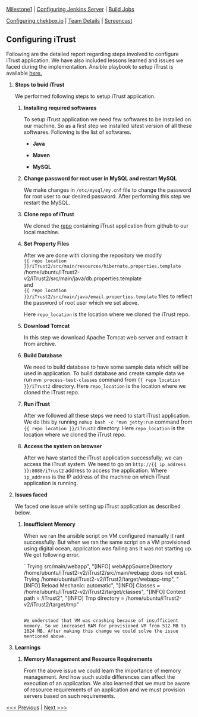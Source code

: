 [Milestone1](README.md) | [Configuring Jenkins Server](Jenkins.md) | [Build Jobs](JenkinsJobBuilder.md)

[Configuring chekbox.io](Checkbox.md) | [Team Details](Team.md) | [Screencast](Screencast.md)

Configuring iTrust
----------------------------------

Following are the detailed report regarding steps involved to configure iTrust application. We have also included lessons learned and issues we faced during the implementation. Ansible playbook to setup iTrust is available [here.](itrust-playbook.yml)

1. **Steps to buid iTrust**

	We performed following steps to setup iTrust application.
	
	1. **Installing required softwares**
		
		To setup iTrust application we need few softwares to be installed on our machine. So as a first step we installed latest version of all these softwares. Following is the list of softwares.
		
		- **Java**
		
		- **Maven**
		
		- **MySQL**
	
	2. **Change password for root user in MySQL and restart MySQL**
	
		We make changes in `/etc/mysql/my.cnf` file to change the password for root user to our desired password. After performing this step we restart the MySQL.
	
	3. **Clone repo of iTrust**
	
		We cloned the [repo](https://github.ncsu.edu/engr-csc326-staff/iTrust2-v2) containing iTrust application from github to our local machine.
		
	4. **Set Property Files**
	
		After we are done with cloning the repository we modify <br>`{{ repo location }}/iTrust2/src/main/resources/hibernate.properties.template` <br>/home/ubuntu/iTrust2-v2/iTrust2/src/main/java/db.properties.template <br> and <br>`{{ repo location }}/iTrust2/src/main/java/email.properties.template` files to reflect the password of root user which we set above. 
		
		Here `repo_location` is the location where we cloned the iTrust repo.
		
	6. **Download Tomcat**
	
		In this step we download Apache Tomcat web server and extract it from archive.
		
	7. **Build Database**
	
		We need to build database to have some sample data which will be used in application. To build database and create sample data we run `mvn process-test-classes` command from `{{ repo location }}/iTrust2` directory. Here `repo_location` is the location where we cloned the iTrust repo.

	8. **Run iTrust**
	
		After we followed all these steps we need to start iTrust application. We do this by running `nohup bash -c "mvn jetty:run` command from `{{ repo location }}/iTrust2` directory. Here `repo_location` is the location where we cloned the iTrust repo.
		
	9. **Access the system on browser**
	
		After we have started the iTrust application successfully, we can access the iTrust system. We need to go on `http://{{ ip_address }}:8080/iTrust2` address to access the application. Where `ip_address` is the IP address of the machine on which iTrust application is running.

2. **Issues faced**

	We faced one issue while setting up iTrust application as described below.
	
	1. **Insufficient Memory**
	
		When we ran the ansible script on VM configured manually it rant successfully. But when we ran the same script on a VM provisioned using digital ocean, application was failing ans it was not starting up. We got following error.
	
		
		
		
		`
		Trying src/main/webapp", "[INFO] webAppSourceDirectory /home/ubuntu/iTrust2-v2/iTrust2/src/main/webapp does not exist. Trying /home/ubuntu/iTrust2-v2/iTrust2/target/webapp-tmp", "[INFO] Reload Mechanic: automatic", "[INFO] Classes = /home/ubuntu/iTrust2-v2/iTrust2/target/classes", "[INFO] Context path = /iTrust2", "[INFO] Tmp directory = /home/ubuntu/iTrust2-v2/iTrust2/target/tmp"
		```
	
		We understood that VM was crashing because of insufficient memory. So we increased RAM for provisioned VM from 512 MB to 1024 MB. After making this change we could solve the issue mentioned above.
		
3. **Learnings**

	1. **Memory Management and Resource Requirements**
	
		From the above issue we could learn the importance of memory management. And how such subtle differences can affect the execution of an application. We also learned that we must be aware of resource requirements of an application and we must provision servers based on such requirements.
	

[<<< Previous](Checkbox.md) | [Next >>>](Team.md)
